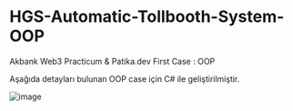 # HGS-Automatic-Tollbooth-System-OOP
Akbank Web3 Practicum &amp; Patika.dev First Case : OOP

Aşağıda detayları bulunan OOP case için C# ile geliştirilmiştir.

![image](https://user-images.githubusercontent.com/107391205/189485400-aebfab3c-e0b5-4e5a-b839-5163044f5b92.png)
